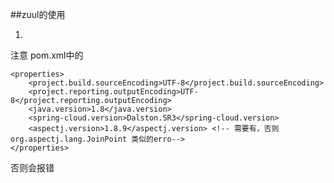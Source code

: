 ##zuul的使用 

1.  
 注意 pom.xml中的  

	<properties>  
		<project.build.sourceEncoding>UTF-8</project.build.sourceEncoding>  
		<project.reporting.outputEncoding>UTF-8</project.reporting.outputEncoding>  
		<java.version>1.8</java.version>  
		<spring-cloud.version>Dalston.SR3</spring-cloud.version>  
		<aspectj.version>1.8.9</aspectj.version> <!-- 需要有，否则 org.aspectj.lang.JoinPoint 类似的erro-->  
	</properties>  
否则会报错  
  